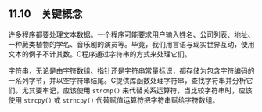 ## 11.10　关键概念

许多程序都要处理文本数据。一个程序可能要求用户输入姓名、公司列表、地址、一种蕨类植物的学名、音乐剧的演员等。毕竟，我们用言语与现实世界互动，使用文本的例子不计其数。C程序通过字符串的方式来处理它们。

字符串，无论是由字符数组、指针还是字符串常量标识，都存储为包含字符编码的一系列字节，并以空字符串结尾。C提供库函数处理字符串，查找字符串并分析它们。尤其要牢记，应该使用 `strcmp()` 来代替关系运算符，当比较字符串时，应该使用 `strcpy()` 或 `strncpy()` 代替赋值运算符把字符串赋给字符数组。

